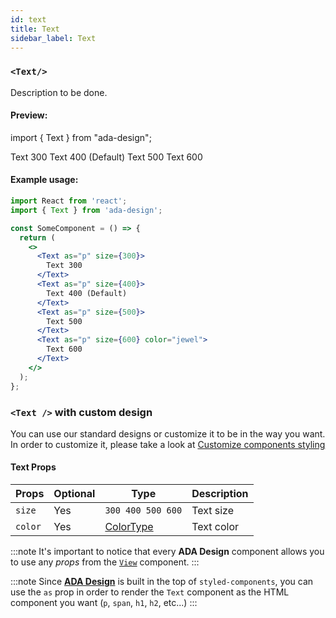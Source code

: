```yaml
---
id: text
title: Text
sidebar_label: Text
---
```


### `<Text/>`

Description to be done.

#### Preview:

import { Text } from "ada-design";

<Text as="p" size={300}>
  Text 300
</Text>
<Text as="p" size={400}>
  Text 400 (Default)
</Text>
<Text as="p" size={500}>
  Text 500
</Text>
<Text as="p" size={600} color="jewel">
  Text 600
</Text>

#### Example usage:

```jsx
import React from 'react';
import { Text } from 'ada-design';

const SomeComponent = () => {
  return (
    <>
      <Text as="p" size={300}>
        Text 300
      </Text>
      <Text as="p" size={400}>
        Text 400 (Default)
      </Text>
      <Text as="p" size={500}>
        Text 500
      </Text>
      <Text as="p" size={600} color="jewel">
        Text 600
      </Text>
    </>
  );
};
```

### `<Text />` with custom design

You can use our standard designs or customize it to be in the way you want. In order to customize it, please take a look at [Customize components styling](../advanced/customize-component-styling)

#### Text Props

| Props   | Optional | Type                          | Description |
| ------- | -------- | ----------------------------- | ----------- |
| `size`  | Yes      | `300 400 500 600`             | Text size   |
| `color` | Yes      | [ColorType](types/color-type) | Text color  |

:::note
It's important to notice that every **ADA Design** component allows you to use any _props_ from the [`View`](view) component.
:::

:::note
Since [**ADA Design**](https://adadesign.io/) is built in the top of `styled-components`, you can use the `as` prop in order to render the `Text` component as the HTML component you want (`p`, `span`, `h1`, `h2`, etc...)
:::
